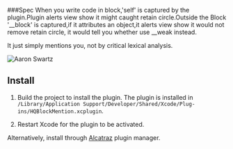 ###Spec
When you write code in block,'self' is captured by the plugin.Plugin alerts view show it might caught retain circle.Outside the Block '__block'
is captured,if it attributes an object,it alerts view show it would not remove retain circle, it would tell you whether use __weak instead.

It just simply mentions you, not by critical lexical analysis.

![Aaron Swartz](https://github.com/qianhongqiang/HQBlockMention/blob/master/HQBlockMentionScreenSHot.png)


## Install

1. Build the project to install the plugin. The plugin is installed in `/Library/Application Support/Developer/Shared/Xcode/Plug-ins/HQBlockMention.xcplugin`.

2. Restart Xcode for the plugin to be activated.

Alternatively, install through [Alcatraz](https://github.com/supermarin/Alcatraz) plugin manager.
